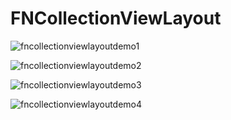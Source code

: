 # FNCollectionViewLayout

![fncollectionviewlayoutdemo1](https://user-images.githubusercontent.com/14304699/29164946-c4edf44e-7df3-11e7-95ea-c641b1df357d.gif)

![fncollectionviewlayoutdemo2](https://user-images.githubusercontent.com/14304699/29165118-4c53353e-7df4-11e7-9842-2af953eca6e4.gif)

![fncollectionviewlayoutdemo3](https://user-images.githubusercontent.com/14304699/29165160-706280ec-7df4-11e7-851e-de90418745c3.gif)

![fncollectionviewlayoutdemo4](https://user-images.githubusercontent.com/14304699/29165030-f7815ffe-7df3-11e7-9002-9b9fd4c4b6da.gif)
